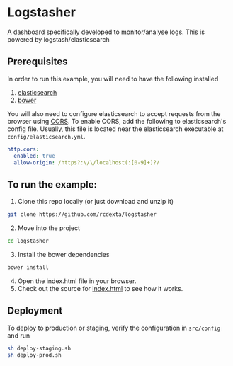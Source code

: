 # Logstasher

A dashboard specifically developed to monitor/analyse logs. This is powered by logstash/elasticsearch

## Prerequisites

In order to run this example, you will need to have the following installed
  1. [elasticsearch](http://www.elasticsearch.org/guide/en/elasticsearch/guide/current/_installing_elasticsearch.html)
  2. [bower](http://bower.io/#install-bower)

You will also need to configure elasticsearch to accept requests from the browser using [CORS](http://en.wikipedia.org/wiki/Cross-origin_resource_sharing). To enable CORS, add the following to elasticsearch's config file. Usually, this file is located near the elasticsearch executable at `config/elasticsearch.yml`.

```yml
http.cors:
  enabled: true
  allow-origin: /https?:\/\/localhost(:[0-9]+)?/
```

## To run the example:
1. Clone this repo locally (or just download and unzip it)

  ```sh
  git clone https://github.com/rcdexta/logstasher
  ```

2. Move into the project

  ```sh
  cd logstasher
  ```

3. Install the bower dependencies

  ```sh
  bower install
  ```

4. Open the index.html file in your browser.
5. Check out the source for [index.html](https://github.com/rcdexta/logstasher/blob/master/index.html) to see how it works.

## Deployment

To deploy to production or staging, verify the configuration in `src/config` and run

``` sh
sh deploy-staging.sh
sh deploy-prod.sh
```